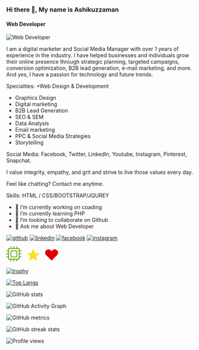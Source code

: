 ### Hi there 👋, My name is Ashikuzzaman
#### Web Developer
![Web Developer](https://media.licdn.com/dms/image/D5616AQHUp8hdwrqz5A/profile-displaybackgroundimage-shrink_350_1400/0/1672231958145?e=1680134400&v=beta&t=us9cKfet2R5yv5Cb6XGG6LH-vneDuywUOswgYaGqjsA)

I am a digital marketer and Social Media Manager with over 1 years of experience in the industry.
I have helped businesses and individuals grow their online presence through strategic planning, targeted campaigns, conversion optimization, B2B lead generation, e-mail marketing, and more. And yes, I have a passion for technology and future trends.

Specialties:
+Web Design & Development
+ Graphics Design
+ Digital marketing
+ B2B Lead Generation
+ SEO & SEM
+ Data Analysis
+ Email marketing
+ PPC & Social Media Strategies
+ Storytelling

Social Media: Facebook, Twitter, LinkedIn, Youtube, Instagram, Pinterest, Snapchat.

I value integrity, empathy, and grit and strive to live those values every day.

Feel like chatting? Contact me anytime.

Skills:  HTML / CSS/BOOTSTRAP/JQUREY

- 🔭 I’m currently working on coading 
- 🌱 I’m currently learning PHP 
- 👯 I’m looking to collaborate on Github 
- 💬 Ask me about Web Developer 


[<img src='https://cdn.jsdelivr.net/npm/simple-icons@3.0.1/icons/github.svg' alt='github' height='40'>](https://github.com/ashikwd)  [<img src='https://cdn.jsdelivr.net/npm/simple-icons@3.0.1/icons/linkedin.svg' alt='linkedin' height='40'>](https://www.linkedin.com/in/md-ashikuzzaman-264070249/)  [<img src='https://cdn.jsdelivr.net/npm/simple-icons@3.0.1/icons/facebook.svg' alt='facebook' height='40'>](https://www.facebook.com/ashik.soikote)  [<img src='https://cdn.jsdelivr.net/npm/simple-icons@3.0.1/icons/instagram.svg' alt='instagram' height='40'>](https://www.instagram.com/ashikuzzamansoikote/)  

<a href='https://docs.github.com/en/developers'><img src='https://raw.githubusercontent.com/acervenky/animated-github-badges/master/assets/devbadge.gif' width='40' height='40'></a> <a href='https://stars.github.com/'><img src='https://raw.githubusercontent.com/acervenky/animated-github-badges/master/assets/starbadge.gif' width='35' height='35'></a> <a href='https://docs.github.com/en/github/supporting-the-open-source-community-with-github-sponsors'><img src='https://raw.githubusercontent.com/acervenky/animated-github-badges/master/assets/sponsorbadge.gif' width='35' height='35'></a> 

[![trophy](https://github-profile-trophy.vercel.app/?username=ashikwd)](https://github.com/ryo-ma/github-profile-trophy)

[![Top Langs](https://github-readme-stats.vercel.app/api/top-langs/?username=ashikwd)](https://github.com/anuraghazra/github-readme-stats)

![GitHub stats](https://github-readme-stats.vercel.app/api?username=ashikwd&show_icons=true&count_private=true)  

![GitHub Activity Graph](https://activity-graph.herokuapp.com/graph?username=ashikwd)  

![GitHub metrics](https://metrics.lecoq.io/ashikwd)  

![GitHub streak stats](https://streak-stats.demolab.com/?user=ashikwd)  

![Profile views](https://gpvc.arturio.dev/ashikwd)  
